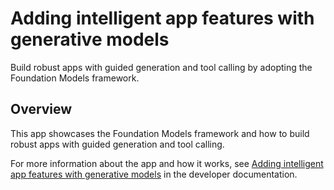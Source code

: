 # Adding intelligent app features with generative models

Build robust apps with guided generation and tool calling by adopting the Foundation Models framework.

## Overview

This app showcases the Foundation Models framework and how to build robust apps with guided generation and tool calling.

For more information about the app and how it works, see
[Adding intelligent app features with generative models](https://developer.apple.com/documentation/foundationmodels/adding-intelligent-app-features-with-generative-models)
in the developer documentation.
